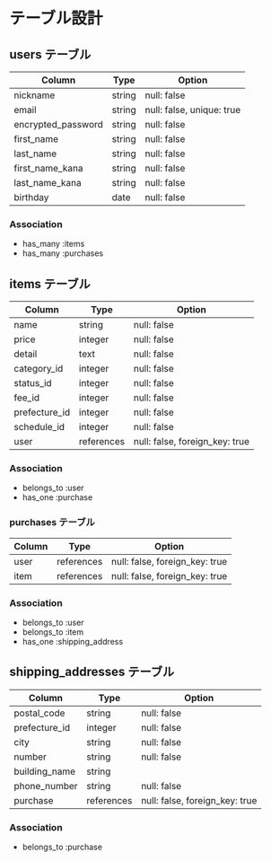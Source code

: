 # テーブル設計

## users テーブル

| Column             | Type   | Option                    |
| ------------------ | ------ | ------------------------- |
| nickname           | string | null: false               |
| email              | string | null: false, unique: true |
| encrypted_password | string | null: false               |
| first_name         | string | null: false               |
| last_name          | string | null: false               |
| first_name_kana    | string | null: false               |
| last_name_kana     | string | null: false               |
| birthday           | date   | null: false               |

### Association

- has_many :items
- has_many :purchases

## items テーブル

| Column             | Type       | Option                          |
| ------------------ | ---------- | ------------------------------- |
| name               | string     | null: false                     |
| price              | integer    | null: false                     |
| detail             | text       | null: false                     |
| category_id        | integer    | null: false                     |
| status_id          | integer    | null: false                     |
| fee_id             | integer    | null: false                     |
| prefecture_id      | integer    | null: false                     |
| schedule_id        | integer    | null: false                     |
| user               | references | null: false, foreign_key: true  |

### Association

- belongs_to :user
- has_one :purchase

### purchases テーブル

| Column | Type       | Option                         |
| ------ | ---------- | ------------------------------ |
| user   | references | null: false, foreign_key: true |
| item   | references | null: false, foreign_key: true |

### Association

- belongs_to :user
- belongs_to :item
- has_one :shipping_address

## shipping_addresses テーブル

| Column             | Type       | Option                         |
| ------------------ | ---------- | ------------------------------ |
| postal_code        | string     | null: false                    |
| prefecture_id      | integer    | null: false                    |
| city               | string     | null: false                    |
| number             | string     | null: false                    |
| building_name      | string     |                                |
| phone_number       | string     | null: false                    |
| purchase           | references | null: false, foreign_key: true |

### Association 

- belongs_to :purchase

